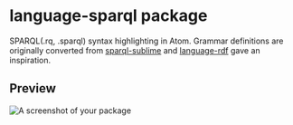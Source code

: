 # language-sparql package

SPARQL(.rq, .sparql) syntax highlighting in Atom.
Grammar definitions are originally converted from [sparql-sublime](https://github.com/patchspace/sparql-sublime) and [language-rdf](https://github.com/mjansing/language-rdf) gave an inspiration.


## Preview
![A screenshot of your package](https://raw.github.com/yuw27b/language-sparql/master/screenshot.jpg)
